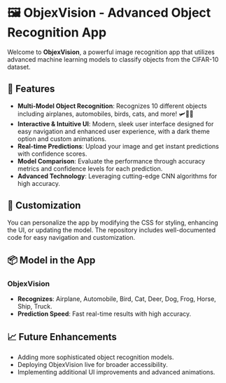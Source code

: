 # 🖼️ ObjexVision - Advanced Object Recognition App

Welcome to **ObjexVision**, a powerful image recognition app that utilizes advanced machine learning models to classify objects from the CIFAR-10 dataset. 

## 🌟 Features

- **Multi-Model Object Recognition**: Recognizes 10 different objects including airplanes, automobiles, birds, cats, and more! 🛩️🚗🐱
- **Interactive & Intuitive UI**: Modern, sleek user interface designed for easy navigation and enhanced user experience, with a dark theme option and custom animations.
- **Real-time Predictions**: Upload your image and get instant predictions with confidence scores.
- **Model Comparison**: Evaluate the performance through accuracy metrics and confidence levels for each prediction.
- **Advanced Technology**: Leveraging cutting-edge CNN algorithms for high accuracy.

## 🎨 Customization

You can personalize the app by modifying the CSS for styling, enhancing the UI, or updating the model. The repository includes well-documented code for easy navigation and customization.

## 📦 Model in the App

### **ObjexVision**
- **Recognizes**: Airplane, Automobile, Bird, Cat, Deer, Dog, Frog, Horse, Ship, Truck.
- **Prediction Speed**: Fast real-time results with high accuracy.

## 📈 Future Enhancements

- Adding more sophisticated object recognition models.
- Deploying ObjexVision live for broader accessibility.
- Implementing additional UI improvements and advanced animations.
